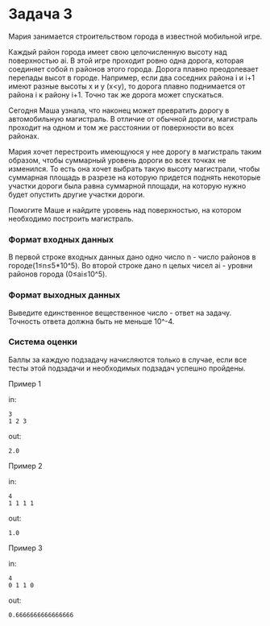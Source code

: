<!-- RUSSIAN -->
# Задача 3

Мария занимается строительством города в известной мобильной игре.

Каждый район города имеет свою целочисленную высоту над поверхностью ai. В этой игре проходит ровно одна дорога, которая соединяет собой n районов этого города. Дорога плавно преодолевает перепады высот в городе. Например, если два соседних района i и i+1 имеют разные высоты x и y (x<y), то дорога плавно поднимается от района i к району i+1. Точно так же дорога может спускаться.

Сегодня Маша узнала, что наконец может превратить дорогу в автомобильную магистраль. В отличие от обычной дороги, магистраль проходит на одном и том же расстоянии от поверхности во всех районах.

Мария хочет перестроить имеющуюся у нее дорогу в магистраль таким образом, чтобы суммарный уровень дороги во всех точках не изменился. То есть она хочет выбрать такую высоту магистрали, чтобы суммарная площадь в разрезе на которую придется поднять некоторые участки дороги была равна суммарной площади, на которую нужно будет опустить другие участки дороги.

Помогите Маше и найдите уровень над поверхностью, на котором необходимо построить магистраль.

### Формат входных данных 

В первой строке входных данных дано одно число n - число районов в городе(1≤n≤5*10\^5). Во второй строке дано n целых чисел ai - уровни районов города (0≤ai≤10\^5).

### Формат выходных данных 

Выведите единственное вещественное число - ответ на задачу. Точность ответа должна быть не меньше 10\^-4.

### Система оценки 

Баллы за каждую подзадачу начисляются только в случае, если все тесты этой подзадачи и необходимых подзадач успешно пройдены.

Пример 1

in:
```
3
1 2 3
```
out:
```
2.0
```

Пример 2

in:
```
4
1 1 1 1
```
out:
```
1.0
```

Пример 3

in:
```
4
0 1 1 0
```
out:
```
0.6666666666666666
```
